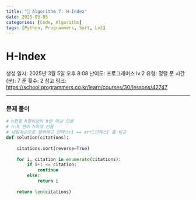 ```yaml
---
title: "🧠 Algorithm 7: H-Index"
date: 2025-03-05
categories: [Code, Algorithm]
tags: [Python, Programmers, Sort, Lv2]
---
```


# H-Index

생성 일시: 2025년 3월 5일 오후 8:08
난이도: 프로그래머스 lv.2
유형: 정렬
푼 시간 (분): 7
푼 횟수: 2
참고 링크: https://school.programmers.co.kr/learn/courses/30/lessons/42747

---

### 문제 풀이

```python
# n편중 h편이상이 h번 이상 인용
# n-h 편이 h이하 인용
# 내림차순으로 정리하고 인덱스+1 == arr[인덱스] 를 비교
def solution(citations):
    
    citations.sort(reverse=True)
    
    for i, citation in enumerate(citations):
        if i+1 <= citation:
            continue
        else:
            return i
        
    return len(citations)
```